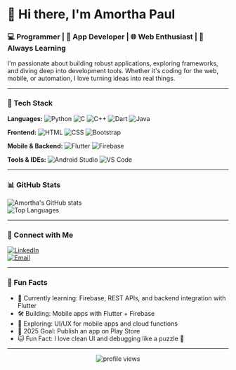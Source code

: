 # 👋 Hi there, I'm Amortha Paul

### 💻 Programmer | 📱 App Developer | 🌐 Web Enthusiast | 🚀 Always Learning

I'm passionate about building robust applications, exploring frameworks, and diving deep into development tools. Whether it's coding for the web, mobile, or automation, I love turning ideas into real things.

---

### 🧰 Tech Stack

**Languages:**
![Python](https://img.shields.io/badge/Python-3776AB?style=flat&logo=python&logoColor=white)
![C](https://img.shields.io/badge/C-00599C?style=flat&logo=c&logoColor=white)
![C++](https://img.shields.io/badge/C++-00599C?style=flat&logo=c%2B%2B&logoColor=white)
![Dart](https://img.shields.io/badge/Dart-0175C2?style=flat&logo=dart&logoColor=white)
![Java](https://img.shields.io/badge/Java-007396?style=flat&logo=java&logoColor=white)

**Frontend:**
![HTML](https://img.shields.io/badge/HTML5-E34F26?style=flat&logo=html5&logoColor=white)
![CSS](https://img.shields.io/badge/CSS3-1572B6?style=flat&logo=css3&logoColor=white)
![Bootstrap](https://img.shields.io/badge/Bootstrap-7952B3?style=flat&logo=bootstrap&logoColor=white)

**Mobile & Backend:**
![Flutter](https://img.shields.io/badge/Flutter-02569B?style=flat&logo=flutter&logoColor=white)
![Firebase](https://img.shields.io/badge/Firebase-FFCA28?style=flat&logo=firebase&logoColor=black)

**Tools & IDEs:**
![Android Studio](https://img.shields.io/badge/Android_Studio-3DDC84?style=flat&logo=android-studio&logoColor=white)
![VS Code](https://img.shields.io/badge/VS_Code-007ACC?style=flat&logo=visual-studio-code&logoColor=white)

---

### 📊 GitHub Stats

![Amortha's GitHub stats](https://github-readme-stats.vercel.app/api?username==Ankon080&show_icons=true&theme=github_dark)  
![Top Languages](https://github-readme-stats.vercel.app/api/top-langs/?username=Ankon080&layout=compact&theme=github_dark)

---

### 🔗 Connect with Me

[![LinkedIn](https://img.shields.io/badge/LinkedIn-Connect-blue?style=flat&logo=linkedin)](https://linkedin.com/in/amortha-paul-a818b1376)  
[![Email](https://img.shields.io/badge/Email-ankon000111@gmail.com-informational?style=flat&logo=gmail)](mailto:ankon000111@gmail.com)

---

### 📌 Fun Facts

- 🌱 Currently learning: Firebase, REST APIs, and backend integration with Flutter  
- 🛠️ Building: Mobile apps with Flutter + Firebase  
- 🧠 Exploring: UI/UX for mobile apps and cloud functions  
- 🎯 2025 Goal: Publish an app on Play Store  
- 🐱 Fun Fact: I love clean UI and debugging like a puzzle 🧩  

---

<p align="center">
  <img src="https://komarev.com/ghpvc/?username=AmorthaPaul&label=Profile+Views&color=blue&style=flat" alt="profile views"/>
</p>
